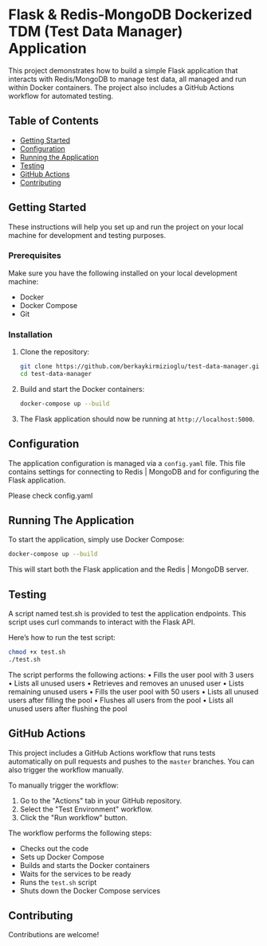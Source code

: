 # Flask & Redis-MongoDB Dockerized TDM (Test Data Manager) Application

This project demonstrates how to build a simple Flask application that interacts with Redis/MongoDB to manage test data, all managed and run within Docker containers. The project also includes a GitHub Actions workflow for automated testing.

## Table of Contents

- [Getting Started](#getting-started)
- [Configuration](#configuration)
- [Running the Application](#running-the-application)
- [Testing](#testing)
- [GitHub Actions](#github-actions)
- [Contributing](#contributing)


## Getting Started

These instructions will help you set up and run the project on your local machine for development and testing purposes.

### Prerequisites

Make sure you have the following installed on your local development machine:

- Docker
- Docker Compose
- Git

### Installation

1. Clone the repository:

    ```bash
    git clone https://github.com/berkaykirmizioglu/test-data-manager.git
    cd test-data-manager
    ```

2. Build and start the Docker containers:

    ```bash
    docker-compose up --build
    ```

3. The Flask application should now be running at `http://localhost:5000`.

## Configuration

The application configuration is managed via a `config.yaml` file. This file contains settings for connecting to Redis | MongoDB and for configuring the Flask application.

Please check config.yaml

## Running The Application
To start the application, simply use Docker Compose:
```bash
docker-compose up --build
```
This will start both the Flask application and the Redis | MongoDB server.

## Testing
A script named test.sh is provided to test the application endpoints. This script uses curl commands to interact with the Flask API.

Here’s how to run the test script:
```bash
chmod +x test.sh
./test.sh
```

The script performs the following actions:
	•	Fills the user pool with 3 users
	•	Lists all unused users
	•	Retrieves and removes an unused user
	•	Lists remaining unused users
	•	Fills the user pool with 50 users
	•	Lists all unused users after filling the pool
	•	Flushes all users from the pool
	•	Lists all unused users after flushing the pool

## GitHub Actions

This project includes a GitHub Actions workflow that runs tests automatically on pull requests and pushes to the `master` branches. You can also trigger the workflow manually.

To manually trigger the workflow:

1. Go to the "Actions" tab in your GitHub repository.
2. Select the "Test Environment" workflow.
3. Click the "Run workflow" button.

The workflow performs the following steps:

- Checks out the code
- Sets up Docker Compose
- Builds and starts the Docker containers
- Waits for the services to be ready
- Runs the `test.sh` script
- Shuts down the Docker Compose services

## Contributing

Contributions are welcome!
